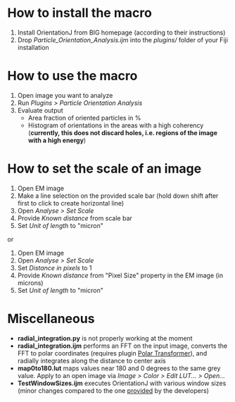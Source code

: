 # How to install the macro
1. Install OrientationJ from BIG homepage (according to their instructions)
2. Drop *Particle\_Orientation\_Analysis.ijm* into the *plugins/* folder of your Fiji installation

# How to use the macro
1. Open image you want to analyze
2. Run *Plugins > Particle Orientation Analysis*
3. Evaluate output
    * Area fraction of oriented particles in %
    * Histogram of orientations in the areas with a high coherency (**currently, this does not discard holes, i.e. regions of the image with a high energy**)

# How to set the scale of an image
1. Open EM image
2. Make a line selection on the provided scale bar (hold down shift after first to click to create horizontal line)
3. Open *Analyse > Set Scale*
4. Provide *Known distance* from scale bar
5. Set *Unit of length* to "micron"

or

1. Open EM image
2. Open *Analyse > Set Scale*
3. Set *Distance in pixels* to 1
3. Provide *Known distance* from "Pixel Size" property in the EM image (in microns)
4. Set *Unit of length* to "micron"

# Miscellaneous
* **radial_integration.py** is not properly working at the moment
* **radial_integration.ijm** performs an FFT on the input image, converts the FFT to polar coordinates (requires plugin [Polar Transformer](http://rsb.info.nih.gov/ij/plugins/polar-transformer.html)), and radially integrates along the distance to center axis
* **map0to180.lut** maps values near 180 and 0 degrees to the same grey value. Apply to an open image via *Image > Color > Edit LUT... > Open...*
* **TestWindowSizes.ijm** executes OrientationJ with various window sizes (minor changes compared to the one [provided](http://bigwww.epfl.ch/demo/orientation/tree-orientation.txt) by the developers)
